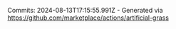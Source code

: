 Commits: 2024-08-13T17:15:55.991Z - Generated via https://github.com/marketplace/actions/artificial-grass
<br>
